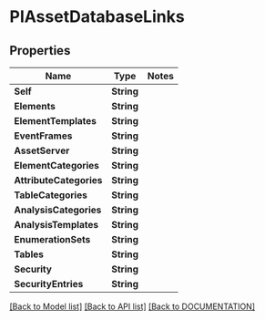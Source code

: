 # PIAssetDatabaseLinks

## Properties
Name | Type | Notes
------------ | ------------- | -------------
**Self** | **String**
**Elements** | **String**
**ElementTemplates** | **String**
**EventFrames** | **String**
**AssetServer** | **String**
**ElementCategories** | **String**
**AttributeCategories** | **String**
**TableCategories** | **String**
**AnalysisCategories** | **String**
**AnalysisTemplates** | **String**
**EnumerationSets** | **String**
**Tables** | **String**
**Security** | **String**
**SecurityEntries** | **String**

[[Back to Model list]](../../DOCUMENTATION.md#documentation-for-models) [[Back to API list]](../../DOCUMENTATION.md#documentation-for-api-endpoints) [[Back to DOCUMENTATION]](../../DOCUMENTATION.md)
